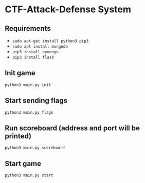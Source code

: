 # CTF-Attack-Defense System

## Requirements

* `sudo apt-get install python3 pip3`
* `sudo apt install mongodb`
* `pip3 install pymongo`
* `pip3 install flask`

## Init game

	python3 main.py init 
	
## Start sending flags

	python3 main.py flags

## Run scoreboard (address and port will be printed)

	python3 main.py scoreboard
	
## Start game

	python3 main.py start
